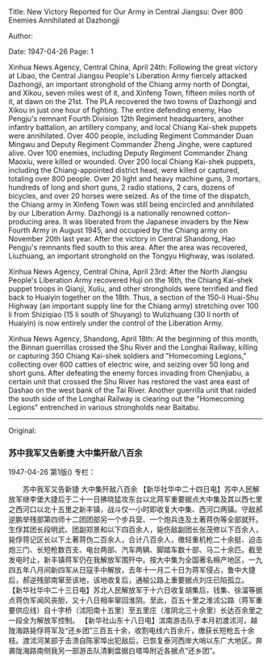 Title: New Victory Reported for Our Army in Central Jiangsu: Over 800 Enemies Annihilated at Dazhongji

Author:

Date: 1947-04-26
Page: 1

Xinhua News Agency, Central China, April 24th: Following the great victory at Libao, the Central Jiangsu People's Liberation Army fiercely attacked Dazhongji, an important stronghold of the Chiang army north of Dongtai, and Xikou, seven miles west of it, and Xinfeng Town, fifteen miles north of it, at dawn on the 21st. The PLA recovered the two towns of Dazhongji and Xikou in just one hour of fighting. The entire defending enemy, Hao Pengju's remnant Fourth Division 12th Regiment headquarters, another infantry battalion, an artillery company, and local Chiang Kai-shek puppets were annihilated. Over 400 people, including Regiment Commander Duan Mingwu and Deputy Regiment Commander Zheng Jinghe, were captured alive. Over 100 enemies, including Deputy Regiment Commander Zhang Maoxiu, were killed or wounded. Over 200 local Chiang Kai-shek puppets, including the Chiang-appointed district head, were killed or captured, totaling over 800 people. Over 20 light and heavy machine guns, 3 mortars, hundreds of long and short guns, 2 radio stations, 2 cars, dozens of bicycles, and over 20 horses were seized. As of the time of the dispatch, the Chiang army in Xinfeng Town was still being encircled and annihilated by our Liberation Army. Dazhongji is a nationally renowned cotton-producing area. It was liberated from the Japanese invaders by the New Fourth Army in August 1945, and occupied by the Chiang army on November 20th last year. After the victory in Central Shandong, Hao Pengju's remnants fled south to this area. After the area was recovered, Liuzhuang, an important stronghold on the Tongyu Highway, was isolated.

Xinhua News Agency, Central China, April 23rd: After the North Jiangsu People's Liberation Army recovered Huji on the 16th, the Chiang Kai-shek puppet troops in Qianji, Xuliu, and other strongholds were terrified and fled back to Huaiyin together on the 18th. Thus, a section of the 150-li Huai-Shu Highway (an important supply line for the Chiang army) stretching over 100 li from Shiziqiao (15 li south of Shuyang) to Wulizhuang (30 li north of Huaiyin) is now entirely under the control of the Liberation Army.

Xinhua News Agency, Shandong, April 18th: At the beginning of this month, the Binnan guerrillas crossed the Shu River and the Longhai Railway, killing or capturing 350 Chiang Kai-shek soldiers and "Homecoming Legions," collecting over 600 catties of electric wire, and seizing over 50 long and short guns. After defeating the enemy forces invading from Chenjiabu, a certain unit that crossed the Shu River has restored the vast area east of Dashao on the west bank of the Tai River. Another guerrilla unit that raided the south side of the Longhai Railway is clearing out the "Homecoming Legions" entrenched in various strongholds near Baitabu.



<hr /> 

Original: 


### 苏中我军又告新捷  大中集歼敌八百余

1947-04-26
第1版()
专栏：

　　苏中我军又告新捷
    大中集歼敌八百余
    【新华社华中二十四日电】苏中人民解放军继李堡大捷后于二十一日拂晓猛攻东台以北蒋军重要据点大中集及其以西七里之西河口以北十五里之新丰镇，战斗仅一小时即收复大中集、西河口两镇。守敌郝逆鹏举残部第四师十二团团部另一个步兵营、一个炮兵连及土著蒋伪等全部就歼。生俘其团长段明武、团副郑景和以下四百余人，毙伤敌副团长张茂修以下百余人，毙俘蒋记区长以下土著蒋伪二百余人，合计八百余人，缴轻重机枪二十余挺、迫击炮三门、长短枪数百支、电台两部、汽车两辆、脚踏车数十部、马二十余匹。截至发电时止，新丰镇蒋军仍在我解放军围歼中。按大中集为全国著名棉产地区，一九四五年八月间新四军从日寇手中解放，去年十一月二十日为蒋军侵占，鲁中大捷后，郝逆残部南窜至该地，该地收复后，通榆公路上重要据点刘庄已陷孤立。
    【新华社华中二十三日电】苏北人民解放军于十六日收复胡集后，钱集、徐溜等据点蒋伪军闻风丧胆，又十八日相率窜回淮阴。至此，百五十里之淮沭公路（蒋军重要供应线）自十字桥（沭阳南十五里）至五里庄（淮阴北三十余里）长达百余里之一段全为解放军控制。
    【新华社山东十八日电】滨南游击队于本月初渡沭河，越陇海路毙俘蒋军及“还乡团”三百五十余，收割电线六百余斤，缴获长短枪五十余枝。渡沭河某部于击溃自陈家埠出犯敌后，已恢复泰河西岸大哨以东广大地区。奔袭陇海路南侧我另一部游击队清剿盘据白塔埠附近各据点“还乡团”。

